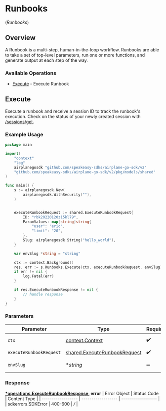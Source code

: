 # Runbooks
(*Runbooks*)

## Overview

A Runbook is a multi-step, human-in-the-loop workflow. Runbooks are able to take a set of top-level parameters, run one or more functions, and generate output at each step of the way.

### Available Operations

* [Execute](#execute) - Execute Runbook

## Execute

Execute a runbook and receive a session ID to track the runbook's execution.
Check on the status of your newly created session with [/sessions/get](/api/sessions#sessions-get).

### Example Usage

```go
package main

import(
	"context"
	"log"
	airplanegosdk "github.com/speakeasy-sdks/airplane-go-sdk/v2"
	"github.com/speakeasy-sdks/airplane-go-sdk/v2/pkg/models/shared"
)

func main() {
    s := airplanegosdk.New(
        airplanegosdk.WithSecurity(""),
    )


    executeRunbookRequest := shared.ExecuteRunbookRequest{
        ID: "rbk20220120z15kl79",
        ParamValues: map[string]string{
            "user": "eric",
            "limit": "20",
        },
        Slug: airplanegosdk.String("hello_world"),
    }

    var envSlug *string = "string"

    ctx := context.Background()
    res, err := s.Runbooks.Execute(ctx, executeRunbookRequest, envSlug)
    if err != nil {
        log.Fatal(err)
    }

    if res.ExecuteRunbookResponse != nil {
        // handle response
    }
}
```

### Parameters

| Parameter                                                                           | Type                                                                                | Required                                                                            | Description                                                                         |
| ----------------------------------------------------------------------------------- | ----------------------------------------------------------------------------------- | ----------------------------------------------------------------------------------- | ----------------------------------------------------------------------------------- |
| `ctx`                                                                               | [context.Context](https://pkg.go.dev/context#Context)                               | :heavy_check_mark:                                                                  | The context to use for the request.                                                 |
| `executeRunbookRequest`                                                             | [shared.ExecuteRunbookRequest](../../../pkg/models/shared/executerunbookrequest.md) | :heavy_check_mark:                                                                  | ExecuteRunbookRequest                                                               |
| `envSlug`                                                                           | **string*                                                                           | :heavy_minus_sign:                                                                  | Environment to execute the runbook in.                                              |


### Response

**[*operations.ExecuteRunbookResponse](../../pkg/models/operations/executerunbookresponse.md), error**
| Error Object       | Status Code        | Content Type       |
| ------------------ | ------------------ | ------------------ |
| sdkerrors.SDKError | 400-600            | */*                |
